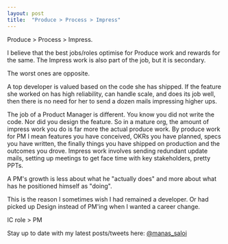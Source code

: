 ```yaml
---
layout: post
title:  "Produce > Process > Impress"
---
```


Produce > Process > Impress.

I believe that the best jobs/roles optimise for Produce work and rewards for the same. The Impress work is also part of the job, but it is secondary.

The worst ones are opposite.

A top developer is valued based on the code she has shipped. If the feature she worked on has high reliability, can handle scale, and does its job well, then there is no need for her to send a dozen mails impressing higher ups.

The job of a Product Manager is different. You know you did not write the code. Nor did you design the feature. So in a mature org, the amount of impress work you do is far more the actual produce work. By produce work for PM I mean features you have conceived, OKRs you have planned, specs you have written, the finally things you have shipped on production and the outcomes you drove. Impress work involves sending redundant update mails, setting up meetings to get face time with key stakeholders, pretty PPTs.

A PM's growth is less about what he "actually does" and more about what has he positioned himself as "doing".

This is the reason I sometimes wish I had remained a developer. Or had picked up Design instead of PM'ing when I wanted a career change.

IC role > PM

Stay up to date with my latest posts/tweets here: [@manas_saloi](http://twitter.com/manas_saloi)
